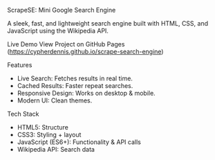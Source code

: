 ScrapeSE: Mini Google Search Engine

A sleek, fast, and lightweight search engine built with HTML, CSS, and JavaScript using the Wikipedia API.  

 Live Demo
View Project on GitHub Pages (https://cypherdennis.github.io/scrape-search-engine)

Features
- Live Search: Fetches results in real time.
- Cached Results: Faster repeat searches.
- Responsive Design: Works on desktop & mobile.
- Modern UI: Clean themes.

Tech Stack

- HTML5: Structure
- CSS3: Styling + layout
- JavaScript (ES6+): Functionality & API calls
- Wikipedia API: Search data
